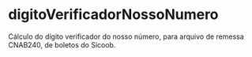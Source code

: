 # digitoVerificadorNossoNumero
Cálculo do dígito verificador do nosso número, para arquivo de remessa CNAB240, de boletos do Sicoob.
